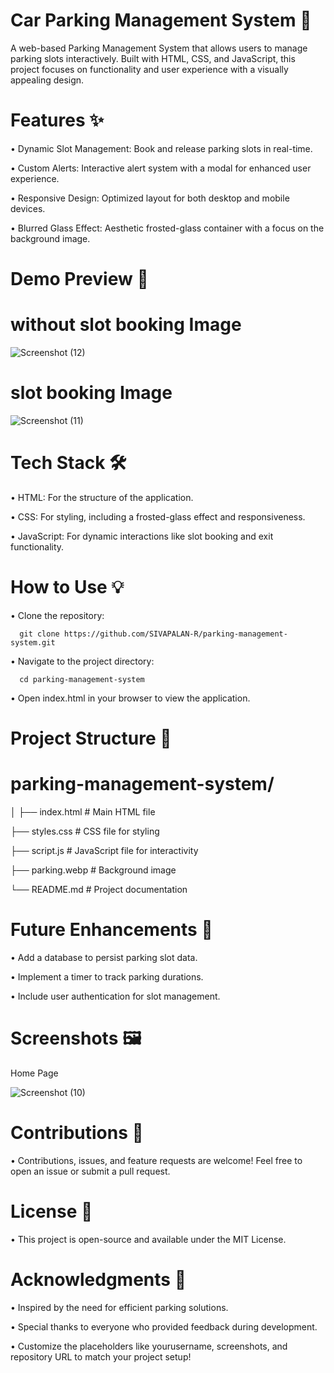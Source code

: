 # Car Parking Management System 🚗

A web-based Parking Management System that allows users to manage parking slots interactively. Built with HTML, CSS, and JavaScript, this project focuses on functionality and user experience with a visually appealing design.

# Features ✨

• Dynamic Slot Management: Book and release parking slots in real-time.

• Custom Alerts: Interactive alert system with a modal for enhanced user experience.

• Responsive Design: Optimized layout for both desktop and mobile devices.

• Blurred Glass Effect: Aesthetic frosted-glass container with a focus on the background image.

# Demo Preview 📸

# without slot booking Image

![Screenshot (12)](https://github.com/user-attachments/assets/1fce9d6e-7d5d-47df-9e59-7d8da96ccf6b)

# slot booking Image

![Screenshot (11)](https://github.com/user-attachments/assets/7d6b4e7f-7c88-4c88-b5a6-53512becaa10)

# Tech Stack 🛠️

• HTML: For the structure of the application.

• CSS: For styling, including a frosted-glass effect and responsiveness.

• JavaScript: For dynamic interactions like slot booking and exit functionality.

# How to Use 💡

• Clone the repository:

      git clone https://github.com/SIVAPALAN-R/parking-management-system.git
  
• Navigate to the project directory:

      cd parking-management-system

• Open index.html in your browser to view the application.

# Project Structure 📂

# parking-management-system/
│
├── index.html       # Main HTML file

├── styles.css       # CSS file for styling

├── script.js        # JavaScript file for interactivity

├── parking.webp     # Background image

└── README.md        # Project documentation

# Future Enhancements 🚀

• Add a database to persist parking slot data.

• Implement a timer to track parking durations.

• Include user authentication for slot management.

# Screenshots 🖼️

Home Page

![Screenshot (10)](https://github.com/user-attachments/assets/51273dd8-9c5d-463b-bd74-660494c6a402)

# Contributions 🤝

• Contributions, issues, and feature requests are welcome! Feel free to open an issue or submit a pull request.

# License 📄

• This project is open-source and available under the MIT License.

# Acknowledgments 🙌

• Inspired by the need for efficient parking solutions.

• Special thanks to everyone who provided feedback during development.

• Customize the placeholders like yourusername, screenshots, and repository URL to match your project setup!






